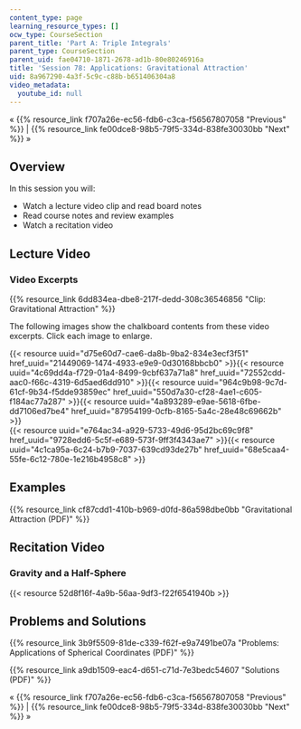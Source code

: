 ```yaml
---
content_type: page
learning_resource_types: []
ocw_type: CourseSection
parent_title: 'Part A: Triple Integrals'
parent_type: CourseSection
parent_uid: fae04710-1871-2678-ad1b-80e80246916a
title: 'Session 78: Applications: Gravitational Attraction'
uid: 8a967290-4a3f-5c9c-c88b-b651406304a8
video_metadata:
  youtube_id: null
---
```


« {{% resource_link f707a26e-ec56-fdb6-c3ca-f56567807058 "Previous" %}} | {{% resource_link fe00dce8-98b5-79f5-334d-838fe30030bb "Next" %}} »

Overview
--------

In this session you will:

*   Watch a lecture video clip and read board notes
*   Read course notes and review examples
*   Watch a recitation video

Lecture Video
-------------

### Video Excerpts

{{% resource_link 6dd834ea-dbe8-217f-dedd-308c36546856 "Clip: Gravitational Attraction" %}}

The following images show the chalkboard contents from these video excerpts. Click each image to enlarge.

{{< resource uuid="d75e60d7-cae6-da8b-9ba2-834e3ecf3f51" href_uuid="21449069-1474-4933-e9e9-0d30168bbcb0" >}}{{< resource uuid="4c69dd4a-f729-01a4-8499-9cbf637a71a8" href_uuid="72552cdd-aac0-f66c-4319-6d5aed6dd910" >}}{{< resource uuid="964c9b98-9c7d-61cf-9b34-f5dde93859ec" href_uuid="550d7a30-cf28-4ae1-c605-f184ac77a287" >}}{{< resource uuid="4a893289-e9ae-5618-6fbe-dd7106ed7be4" href_uuid="87954199-0cfb-8165-5a4c-28e48c69662b" >}}  
{{< resource uuid="e764ac34-a929-5733-49d6-95d2bc69c9f8" href_uuid="9728edd6-5c5f-e689-573f-9ff3f4343ae7" >}}{{< resource uuid="4c1ca95a-6c24-b7b9-7037-639cd93de27b" href_uuid="68e5caa4-55fe-6c12-780e-1e216b4958c8" >}}

Examples
--------

{{% resource_link cf87cdd1-410b-b969-d0fd-86a598dbe0bb "Gravitational Attraction (PDF)" %}}

Recitation Video
----------------

### Gravity and a Half-Sphere

{{< resource 52d8f16f-4a9b-56aa-9df3-f22f6541940b >}}

Problems and Solutions
----------------------

{{% resource_link 3b9f5509-81de-c339-f62f-e9a7491be07a "Problems: Applications of Spherical Coordinates (PDF)" %}}

{{% resource_link a9db1509-eac4-d651-c71d-7e3bedc54607 "Solutions (PDF)" %}}

« {{% resource_link f707a26e-ec56-fdb6-c3ca-f56567807058 "Previous" %}} | {{% resource_link fe00dce8-98b5-79f5-334d-838fe30030bb "Next" %}} »